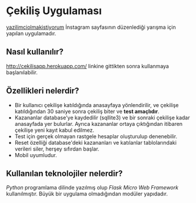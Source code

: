 # Çekiliş Uygulaması
[yazilimciolmakistiyorum](https://www.instagram.com/yazilimciolmakistiyorum/) İnstagram sayfasının düzenlediği yarışma için yapılan uygulamadır.

## Nasıl kullanılır?
http://cekilisapp.herokuapp.com/ linkine gittikten sonra kullanmaya başlanılabilir.
## Özellikleri nelerdir?
* Bir kullanıcı çekilişe katıldığında anasayfaya yönlendirilir, ve çekilişe katıldığından 30 saniye sonra çekiliş biter ve **test amaçlıdır**. 
* Kazananlar database'ye kaydedilir (sqllite3) ve bir sonraki çekilişe kadar anasayfada yer bulurlar. Ayrıca kazananlar ortaya çıktığından itibaren çekilişe yeni kayıt kabul edilmez.
* Test için gerçek olmayan rastgele hesaplar oluşturulup denenebilir.
* Reset özelliği database'deki kazananları ve katılanlar tablolarındaki verileri siler, herşey sıfırdan başlar.
* Mobil uyumludur.
## Kullanılan teknolojiler nelerdir?
*Python* programlama dilinde yazılmış olup *Flask Micro Web Framework* kullanılmıştır. Büyük bir uygulama olmadığından modüler yapıdadır.
